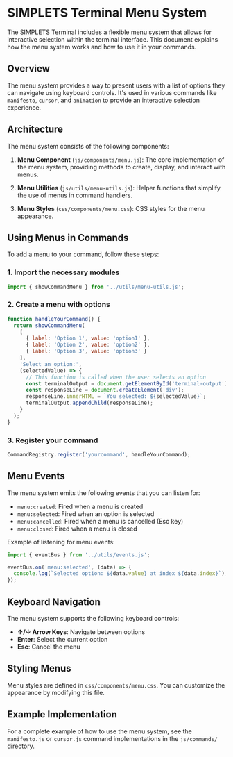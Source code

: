 # SIMPLETS Terminal Menu System

The SIMPLETS Terminal includes a flexible menu system that allows for interactive selection within the terminal interface. This document explains how the menu system works and how to use it in your commands.

## Overview

The menu system provides a way to present users with a list of options they can navigate using keyboard controls. It's used in various commands like `manifesto`, `cursor`, and `animation` to provide an interactive selection experience.

## Architecture

The menu system consists of the following components:

1. **Menu Component** (`js/components/menu.js`): The core implementation of the menu system, providing methods to create, display, and interact with menus.

2. **Menu Utilities** (`js/utils/menu-utils.js`): Helper functions that simplify the use of menus in command handlers.

3. **Menu Styles** (`css/components/menu.css`): CSS styles for the menu appearance.

## Using Menus in Commands

To add a menu to your command, follow these steps:

### 1. Import the necessary modules

```javascript
import { showCommandMenu } from '../utils/menu-utils.js';
```

### 2. Create a menu with options

```javascript
function handleYourCommand() {
  return showCommandMenu(
    [
      { label: 'Option 1', value: 'option1' },
      { label: 'Option 2', value: 'option2' },
      { label: 'Option 3', value: 'option3' }
    ],
    'Select an option:',
    (selectedValue) => {
      // This function is called when the user selects an option
      const terminalOutput = document.getElementById('terminal-output');
      const responseLine = document.createElement('div');
      responseLine.innerHTML = `You selected: ${selectedValue}`;
      terminalOutput.appendChild(responseLine);
    }
  );
}
```

### 3. Register your command

```javascript
CommandRegistry.register('yourcommand', handleYourCommand);
```

## Menu Events

The menu system emits the following events that you can listen for:

- `menu:created`: Fired when a menu is created
- `menu:selected`: Fired when an option is selected
- `menu:cancelled`: Fired when a menu is cancelled (Esc key)
- `menu:closed`: Fired when a menu is closed

Example of listening for menu events:

```javascript
import { eventBus } from '../utils/events.js';

eventBus.on('menu:selected', (data) => {
  console.log(`Selected option: ${data.value} at index ${data.index}`);
});
```

## Keyboard Navigation

The menu system supports the following keyboard controls:

- **↑/↓ Arrow Keys**: Navigate between options
- **Enter**: Select the current option
- **Esc**: Cancel the menu

## Styling Menus

Menu styles are defined in `css/components/menu.css`. You can customize the appearance by modifying this file.

## Example Implementation

For a complete example of how to use the menu system, see the `manifesto.js` or `cursor.js` command implementations in the `js/commands/` directory.
